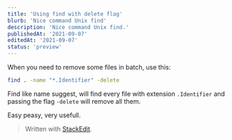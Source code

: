 ```yaml
---
title: 'Using find with delete flag'
blurb: 'Nice command Unix find'
description: 'Nice command Unix find.'
publishedAt: '2021-09-07'
editedAt: '2021-09-07'
status: 'preview'
---
```



When you need to remove some files in batch, use this:

```bash
find . -name "*.Identifier" -delete
```

Find like name suggest, will find every file with extension `.Identifier`  and passing the flag `-delete` will remove all them.

Easy peasy, very usefull.

> Written with [StackEdit](https://stackedit.io/).
<!--stackedit_data:
eyJoaXN0b3J5IjpbNjIxOTUyNDAsLTU0MjM4MDE4MCw5MTc3Mz
g1ODIsLTcyMjU4OTM3M119
-->